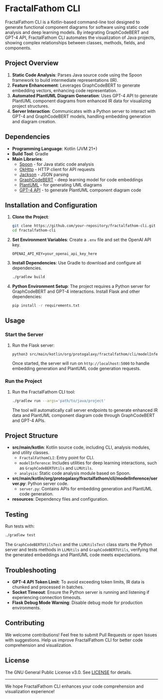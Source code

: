 # FractalFathom CLI

FractalFathom CLI is a Kotlin-based command-line tool designed to generate functional component diagrams for software using static code analysis and deep learning models. By integrating GraphCodeBERT and GPT-4 API, FractalFathom CLI automates the visualization of Java projects, showing complex relationships between classes, methods, fields, and components.

## Project Overview

1. **Static Code Analysis**: Parses Java source code using the Spoon framework to build intermediate representations (IR).
2. **Feature Enhancement**: Leverages GraphCodeBERT to generate embedding vectors, enhancing code representation.
3. **Automated PlantUML Diagram Generation**: Uses GPT-4 API to generate PlantUML component diagrams from enhanced IR data for visualizing project structures.
4. **Server Interaction**: Communicates with a Python server to interact with GPT-4 and GraphCodeBERT models, handling embedding generation and diagram creation.

## Dependencies

- **Programming Language**: Kotlin (JVM 21+)
- **Build Tool**: Gradle
- **Main Libraries**:
  - [Spoon](https://spoon.gforge.inria.fr/) - for Java static code analysis
  - [OkHttp](https://square.github.io/okhttp/) - HTTP client for API requests
  - [Jackson](https://github.com/FasterXML/jackson) - JSON parsing
  - [GraphCodeBERT](https://huggingface.co/microsoft/graphcodebert-base) - deep learning model for code embeddings
  - [PlantUML](https://plantuml.com/) - for generating UML diagrams
  - [GPT-4 API](https://openai.com/) - to generate PlantUML component diagram code

## Installation and Configuration

1. **Clone the Project**:
   ```bash
   git clone https://github.com/your-repository/fractalfathom-cli.git
   cd fractalfathom-cli
   ```

2. **Set Environment Variables**:
   Create a `.env` file and set the OpenAI API key.
   ```plaintext
   OPENAI_API_KEY=your_openai_api_key_here
   ```

3. **Install Dependencies**:
   Use Gradle to download and configure all dependencies.
   ```bash
   ./gradlew build
   ```

4. **Python Environment Setup**:
   The project requires a Python server for GraphCodeBERT and GPT-4 interactions. Install Flask and other dependencies:
   ```bash
   pip install -r requirements.txt
   ```

## Usage

### Start the Server

1. Run the Flask server:
   ```bash
   python3 src/main/kotlin/org/protogalaxy/fractalfathom/cli/modelInference/server.py
   ```

   Once started, the server will run on `http://localhost:5000` to handle embedding generation and PlantUML code generation requests.

### Run the Project

1. Run the FractalFathom CLI tool:
   ```bash
   ./gradlew run --args='path/to/java/project'
   ```

   The tool will automatically call server endpoints to generate enhanced IR data and PlantUML component diagram code through GraphCodeBERT and GPT-4 APIs.

## Project Structure

- **src/main/kotlin**: Kotlin source code, including CLI, analysis modules, and utility classes.
    - `FractalFathomCLI`: Entry point for CLI.
    - `modelInference`: Includes utilities for deep learning interactions, such as `GraphCodeBERTUtils` and `LLMUtils`.
    - `analysis`: Static code analysis module based on Spoon.
- **src/main/kotlin/org/protogalaxy/fractalfathom/cli/modelInference/server.py**: Python server code.
    - `server.py`: Contains APIs for embedding generation and PlantUML code generation.
- **resources**: Dependency files and configuration.

## Testing

Run tests with:
```bash
./gradlew test
```

The `GraphCodeBERTUtilsTest` and the `LLMUtilsTest` class starts the Python server and tests methods in `LLMUtils` and `GraphCodeBERTUtils`, verifying that the generated embeddings and PlantUML code meets expectations.

## Troubleshooting

- **GPT-4 API Token Limit**: To avoid exceeding token limits, IR data is chunked and processed in batches.
- **Socket Timeout**: Ensure the Python server is running and listening if experiencing connection timeouts.
- **Flask Debug Mode Warning**: Disable debug mode for production environments.

## Contributing

We welcome contributions! Feel free to submit Pull Requests or open Issues with suggestions. Help us improve FractalFathom CLI for better code comprehension and visualization.

## License

The GNU General Public License v3.0. See [LICENSE](LICENSE) for details.

---

We hope FractalFathom CLI enhances your code comprehension and visualization experience!